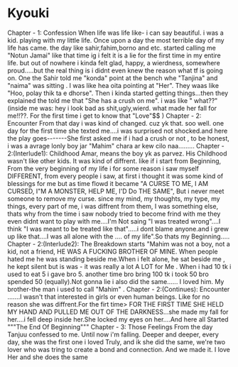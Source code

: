 # Kyouki
Chapter - 1: Confession
When life was life like- i can say beautiful. i was a kid. playing with my little life. Once upon a day the most terrible day of my life has came. the day like sahir,fahim,borno and etc. started calling me "Notun Jamai" like that time ig i felt it is a lie for the first time in my entire life. but out of nowhere i kinda felt glad, happy, a wierdness, somewhere proud.....but the real thing is i didnt even knew the reason what tf is going on. One the Sahir told me "konda" point at the bench whe "Tanjina" and "naima" was sitting . I was like hea oita pointing at "Her". They waas like "Hoo, polay thik ta e dhorse". Then i kinda started getting things...then they explained the told me that "She has a crush on me". i was like " what??" (inside me was: hey i look bad as shit,ugly,wierd. what made her fall for me!!??. For the first time i get to know that "Love"$$ )
Chapter - 2: Encounter 
From that day i was kind of changed. cuz yk that. soo well. one day for the first time she texted me....i was surprised not shocked.and here the play goes-------She first asked me if i had a crush or not , to be honest, i was a avrage lonly boy jar "Mahim" chara ar kew cilo naa.........
Chapter - 2:(Interlude1): Childhood 
Amar, means the boy yk as parvez. His Childhood wasn't like other kids. It was kind of diffrent. like if i start from Beginning, From the very beginning of my life i for some reason i saw myself DIFFERENT, from every people i saw, at first i thought it was some kind of blessings for me but as time flowd it became "A CURSE TO ME, I AM CURSED, I"M A MONSTER, HELP ME, I'D Do THE SAME", But i never meet someone to remove my curse. since my mind, my thoughts, my type, my things, every part of me, i was diffrent from them, I was something else, thats why from the time i saw nobody tried to become frind with me they even didnt want to play with me....I'm Not saing "I was treated wrong"....I think "I was meant to be treated like that".....i dont blame anyone.and i grew up like that....I was all alone with the .... of my life".So thats my Beginning.....
Chapter - 2:(Interlude2): The Breakdown starts
"Mahim was not a boy, not a kid, not a friend, HE WAS A FUCKING BROTHER OF MINE. When people hated me he was standing beside me.When i felt alone, he sat beside me , he kept silent but is was - it was really a lot A LOT for Me . When i had 10 tk i used to eat 5 i gave bro 5. another time bro bring 100 tk i took 50 bro spended 50 (equally).Not gonna lie i also did the same...... I loved him. My brother-the man i used to call "Mahim" .
Chapter - 2:(Continues): Encounter
.......I wasn't that interested in girls or even human beings. Like for no reason she was diffrent.For the firt time> FOR THE FIRST TIME SHE HELD MY HAND AND PULLED ME OUT OF THE DARKNESS...she made my fall for her....i fell deep inside her.She locked my eyes on her....And here all Started """The End Of Beginning"""
Chapter - 3: Those Feelings
From the day Tanjuu confessed to me. Until now i'm falling. Deeper and deeper, every day, she was the first one i loved Truly, and ik she did the same, we're two lover who was tring to create a bond and connection. And we made it. I love Her and she does the same 
